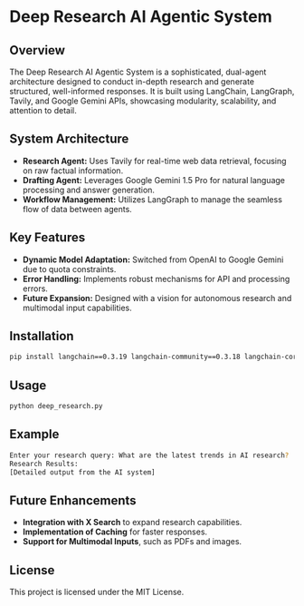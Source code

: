 # Deep Research AI Agentic System

## Overview
The Deep Research AI Agentic System is a sophisticated, dual-agent architecture designed to conduct in-depth research and generate structured, well-informed responses. It is built using LangChain, LangGraph, Tavily, and Google Gemini APIs, showcasing modularity, scalability, and attention to detail.

## System Architecture
- **Research Agent:** Uses Tavily for real-time web data retrieval, focusing on raw factual information.
- **Drafting Agent:** Leverages Google Gemini 1.5 Pro for natural language processing and answer generation.
- **Workflow Management:** Utilizes LangGraph to manage the seamless flow of data between agents.

## Key Features
- **Dynamic Model Adaptation:** Switched from OpenAI to Google Gemini due to quota constraints.
- **Error Handling:** Implements robust mechanisms for API and processing errors.
- **Future Expansion:** Designed with a vision for autonomous research and multimodal input capabilities.

## Installation
```bash
pip install langchain==0.3.19 langchain-community==0.3.18 langchain-core==0.3.37 langchain-openai==0.2.1 langchain-text-splitters==0.3.6 langgraph==0.2.39 langgraph-checkpoint==2.0.16 langgraph-sdk==0.1.53 pydantic==2.7.4 pydantic_core==2.18.4 pydantic-settings==2.8.1 tavily-python==0.5.0 python-dotenv
```

## Usage
```bash
python deep_research.py
```

## Example
```bash
Enter your research query: What are the latest trends in AI research?
Research Results:
[Detailed output from the AI system]
```

## Future Enhancements
- **Integration with X Search** to expand research capabilities.
- **Implementation of Caching** for faster responses.
- **Support for Multimodal Inputs**, such as PDFs and images.

## License
This project is licensed under the MIT License.